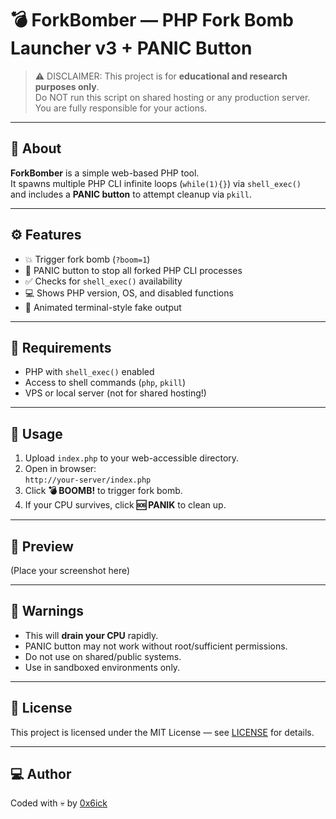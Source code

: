 # 💣 ForkBomber — PHP Fork Bomb Launcher v3 + PANIC Button

> ⚠️ DISCLAIMER: This project is for **educational and research purposes only**.  
> Do NOT run this script on shared hosting or any production server.  
> You are fully responsible for your actions.

---

## 🧠 About

**ForkBomber** is a simple web-based PHP tool.  
It spawns multiple PHP CLI infinite loops (`while(1){}`) via `shell_exec()`  
and includes a **PANIC button** to attempt cleanup via `pkill`.

---

## ⚙️ Features

- 💥 Trigger fork bomb (`?boom=1`)
- 🧹 PANIC button to stop all forked PHP CLI processes
- ✅ Checks for `shell_exec()` availability
- 💻 Shows PHP version, OS, and disabled functions
- 🔁 Animated terminal-style fake output

---

## 🔐 Requirements

- PHP with `shell_exec()` enabled
- Access to shell commands (`php`, `pkill`)
- VPS or local server (not for shared hosting!)

---

## 🚀 Usage

1. Upload `index.php` to your web-accessible directory.
2. Open in browser:  
   `http://your-server/index.php`
3. Click **💣 BOOMB!** to trigger fork bomb.
4. If your CPU survives, click **🆘 PANIK** to clean up.

---

## 📸 Preview

(Place your screenshot here)

---

## 📛 Warnings

- This will **drain your CPU** rapidly.
- PANIC button may not work without root/sufficient permissions.
- Do not use on shared/public systems.
- Use in sandboxed environments only.

---

## 📄 License

This project is licensed under the MIT License — see [LICENSE](LICENSE) for details.

---

## 💻 Author

Coded with 💀 by [0x6ick](https://github.com/6ickzone)
